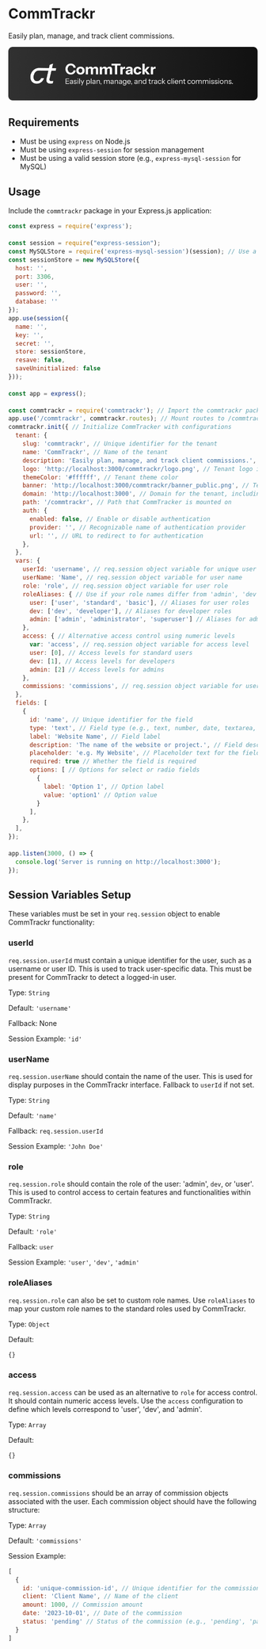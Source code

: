 # CommTrackr

Easily plan, manage, and track client commissions.

![Banner](/frontend/public/banner.png)

## Requirements

- Must be using `express` on Node.js
- Must be using `express-session` for session management
- Must be using a valid session store (e.g., `express-mysql-session` for MySQL)

## Usage

Include the `commtrackr` package in your Express.js application:

```javascript
const express = require('express');

const session = require("express-session");
const MySQLStore = require('express-mysql-session')(session); // Use a MySQL session store
const sessionStore = new MySQLStore({
  host: '',
  port: 3306,
  user: '',
  password: '',
  database: ''
});
app.use(session({
  name: '',
  key: '',
  secret: '',
  store: sessionStore,
  resave: false,
  saveUninitialized: false
}));

const app = express();

const commtrackr = require('commtrackr'); // Import the commtrackr package
app.use('/commtrackr', commtrackr.routes); // Mount routes to /commtrackr path
commtrackr.init({ // Initialize CommTracker with configurations
  tenant: {
    slug: 'commtrackr', // Unique identifier for the tenant
    name: 'CommTrackr', // Name of the tenant
    description: 'Easily plan, manage, and track client commissions.', // Description of the tenant
    logo: 'http://localhost:3000/commtrackr/logo.png', // Tenant logo image
    themeColor: '#ffffff', // Tenant theme color
    banner: 'http://localhost:3000/commtrackr/banner_public.png', // Tenant banner image
    domain: 'http://localhost:3000', // Domain for the tenant, including protocol
    path: '/commtrackr', // Path that CommTracker is mounted on
    auth: {
      enabled: false, // Enable or disable authentication
      provider: '', // Recognizable name of authentication provider
      url: '', // URL to redirect to for authentication
    },
  },
  vars: {
    userId: 'username', // req.session object variable for unique user identification
    userName: 'Name', // req.session object variable for user name
    role: 'role', // req.session object variable for user role
    roleAliases: { // Use if your role names differ from 'admin', 'dev', or 'user'
      user: ['user', 'standard', 'basic'], // Aliases for user roles
      dev: ['dev', 'developer'], // Aliases for developer roles
      admin: ['admin', 'administrator', 'superuser'] // Aliases for admin roles
    },
    access: { // Alternative access control using numeric levels
      var: 'access', // req.session object variable for access level
      user: [0], // Access levels for standard users
      dev: [1], // Access levels for developers
      admin: [2] // Access levels for admins
    },
    commissions: 'commissions', // req.session object variable for user commissions array
  },
  fields: [
    {
      id: 'name', // Unique identifier for the field
      type: 'text', // Field type (e.g., text, number, date, textarea, checkbox, radio, select)
      label: 'Website Name', // Field label
      description: 'The name of the website or project.', // Field description
      placeholder: 'e.g. My Website', // Placeholder text for the field
      required: true // Whether the field is required
      options: [ // Options for select or radio fields
        {
          label: 'Option 1', // Option label
          value: 'option1' // Option value
        }
      ],
    },
  ],
});

app.listen(3000, () => {
  console.log('Server is running on http://localhost:3000');
});
```

## Session Variables Setup

These variables must be set in your `req.session` object to enable CommTrackr functionality:

### userId

`req.session.userId` must contain a unique identifier for the user, such as a username or user ID. This is used to track user-specific data. This must be present for CommTrackr to detect a logged-in user.

Type: `String`

Default: `'username'`

Fallback: None

Session Example: `'id'`

### userName

`req.session.userName` should contain the name of the user. This is used for display purposes in the CommTrackr interface. Fallback to `userId` if not set.

Type: `String`

Default: `'name'`

Fallback: `req.session.userId`

Session Example: `'John Doe'`

### role

`req.session.role` should contain the role of the user: 'admin', `dev`, or 'user'. This is used to control access to certain features and functionalities within CommTrackr.

Type: `String`

Default: `'role'`

Fallback: `user`

Session Example: `'user'`, `'dev'`, `'admin'`

### roleAliases

`req.session.role` can also be set to custom role names. Use `roleAliases` to map your custom role names to the standard roles used by CommTrackr.

Type: `Object`

Default:

```javascript
{}
```

### access

`req.session.access` can be used as an alternative to `role` for access control. It should contain numeric access levels. Use the `access` configuration to define which levels correspond to 'user', 'dev', and 'admin'.

Type: `Array`

Default:

```javascript
{}
```

### commissions

`req.session.commissions` should be an array of commission objects associated with the user. Each commission object should have the following structure:

Type: `Array`

Default: `'commissions'`

Session Example:

```javascript
[
  {
    id: 'unique-commission-id', // Unique identifier for the commission
    client: 'Client Name', // Name of the client
    amount: 1000, // Commission amount
    date: '2023-10-01', // Date of the commission
    status: 'pending' // Status of the commission (e.g., 'pending', 'paid')
  }
]
```
